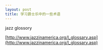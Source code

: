 ```yaml
---
layout: post
title: 学习爵士乐中的一些术语
---
```


jazz glossory

[http://www.jazzinamerica.org/l_glossary.asp](http://www.jazzinamerica.org/l_glossary.asp)
